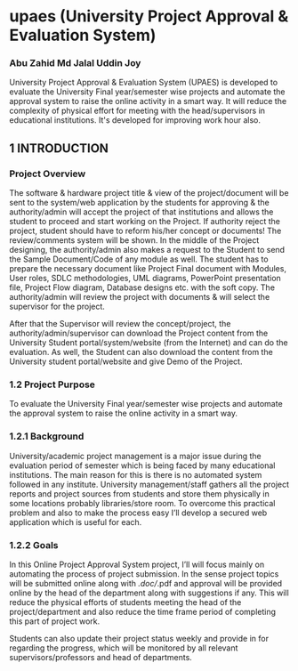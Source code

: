 # upaes (University Project Approval & Evaluation System) 
### Abu Zahid Md Jalal Uddin Joy
University Project Approval &amp; Evaluation System (UPAES) is developed to evaluate the University Final year/semester wise projects and automate the approval system to raise the online activity in a smart way. It will reduce the complexity of physical effort for meeting with the head/supervisors in educational institutions. It's developed for improving work hour also.

## 1 INTRODUCTION
### Project Overview

The software & hardware project title & view of the project/document will be sent to the
system/web application by the students for approving & the authority/admin will accept the project
of that institutions and allows the student to proceed and start working on the Project. If authority
reject the project, student should have to reform his/her concept or documents! The
review/comments system will be shown.
In the middle of the Project designing, the authority/admin also makes a request to the Student to
send the Sample Document/Code of any module as well. The student has to prepare the necessary
document like Project Final document with Modules, User roles, SDLC methodologies, UML
diagrams, PowerPoint presentation file, Project Flow diagram, Database designs etc. with the soft
copy. The authority/admin will review the project with documents & will select the supervisor for
the project.

After that the Supervisor will review the concept/project, the authority/admin/supervisor can
download the Project content from the University Student portal/system/website (from the Internet)
and can do the evaluation.
As well, the Student can also download the content from the University student portal/website and
give Demo of the Project.

### 1.2 Project Purpose
To evaluate the University Final year/semester wise projects and automate the approval system to
raise the online activity in a smart way.

### 1.2.1 Background
University/academic project management is a major issue during the evaluation period of
semester which is being faced by many educational institutions. The main reason for this is
there is no automated system followed in any institute. University management/staff gathers all
the project reports and project sources from students and store them physically in some
locations probably libraries/store room. To overcome this practical problem and also to make
the process easy I’ll develop a secured web application which is useful for each.

### 1.2.2 Goals

In this Online Project Approval System project, I’ll will focus mainly on automating the
process of project submission. In the sense project topics will be submitted online along with
*.doc/*.pdf and approval will be provided online by the head of the department along with
suggestions if any. This will reduce the physical efforts of students meeting the head of the
project/department and also reduce the time frame period of completing this part of project
work.

Students can also update their project status weekly and provide in for regarding the progress,
which will be monitored by all relevant supervisors/professors and head of departments.
